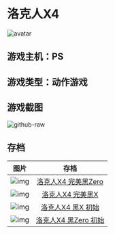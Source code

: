 # 洛克人X4
![avatar](http://img.xiaoji001.com//files/5003763/6c73b15593f4129fcc271fb38689313c.png)

## 游戏主机：PS
## 游戏类型：动作游戏

## 游戏截图

![github-raw](https://raw.githubusercontent.com/CoderTonyChan/games-images-backup/master/PS/洛克人X4/5003763_20181218233021.png)


## 存档
|图片|存档
|:--:|:--:|
|![img](https://raw.githubusercontent.com/CoderTonyChan/games-repo/master/Android/PS/洛克人X4/洛克人X4%20完美黑Zero-SLPS_009.02.002.png)|[洛克人X4 完美黑Zero](https://raw.githubusercontent.com/CoderTonyChan/games-repo/master/Android/PS/洛克人X4/洛克人X4%20完美黑Zero-SLPS_009.02.002)|
|![img](https://raw.githubusercontent.com/CoderTonyChan/games-repo/master/Android/PS/洛克人X4/洛克人X4%20完美黑X-SLPS_009.02.001.png)|[洛克人X4 完美黑X](https://raw.githubusercontent.com/CoderTonyChan/games-repo/master/Android/PS/洛克人X4/洛克人X4%20完美黑X-SLPS_009.02.001)|
|![img](https://raw.githubusercontent.com/CoderTonyChan/games-repo/master/Android/PS/洛克人X4/洛克人X4%20黑X%20初始-SLPS_009.02.005.png)|[洛克人X4 黑X 初始](https://raw.githubusercontent.com/CoderTonyChan/games-repo/master/Android/PS/洛克人X4/洛克人X4%20黑X%20初始-SLPS_009.02.005)|
|![img](https://raw.githubusercontent.com/CoderTonyChan/games-repo/master/Android/PS/洛克人X4/洛克人X4%20黑Zero%20初始-SLPS_009.02.002.png)|[洛克人X4 黑Zero 初始](https://raw.githubusercontent.com/CoderTonyChan/games-repo/master/Android/PS/洛克人X4/洛克人X4%20黑Zero%20初始-SLPS_009.02.002)|


